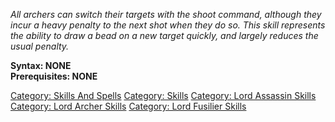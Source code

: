 *All archers can switch their targets with the shoot command, although
they incur a heavy penalty to the next shot when they do so. This skill
represents the ability to draw a bead on a new target quickly, and
largely reduces the usual penalty.*

**Syntax: NONE**  
**Prerequisites: NONE**

[Category: Skills And Spells](Category:_Skills_And_Spells "wikilink")
[Category: Skills](Category:_Skills "wikilink") [Category: Lord Assassin
Skills](Category:_Lord_Assassin_Skills "wikilink") [Category: Lord
Archer Skills](Category:_Lord_Archer_Skills "wikilink") [Category: Lord
Fusilier Skills](Category:_Lord_Fusilier_Skills "wikilink")
